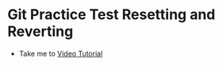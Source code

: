 # Git Practice Test Resetting and Reverting
  - Take me to [Video Tutorial](https://kodekloud.com/courses/1085975/lectures/23244914)